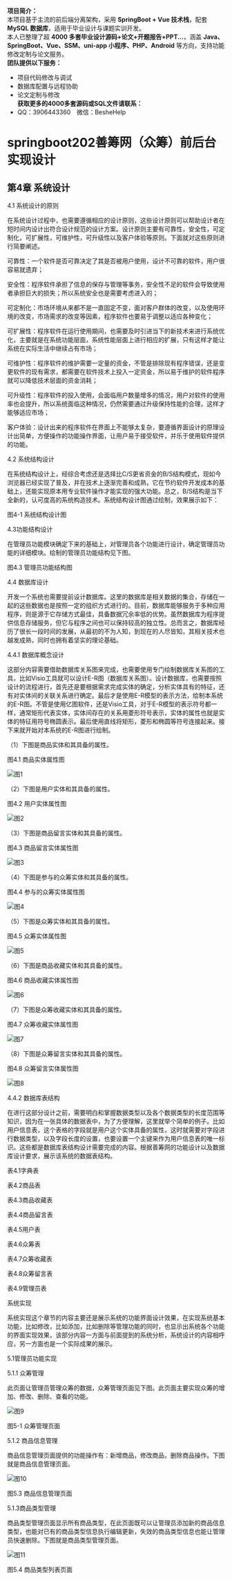 **项目简介：**  
本项目基于主流的前后端分离架构，采用 **SpringBoot + Vue 技术栈**，配套 **MySQL 数据库**，适用于毕业设计与课题实训开发。  
本人已整理了超 **4000 多套毕业设计源码+论文+开题报告+PPT...**，涵盖 **Java、SpringBoot、Vue、SSM、uni-app 小程序、PHP、Android** 等方向，支持功能修改定制与论文服务。  
**团队提供以下服务：**  
- 项目代码修改与调试  
- 数据库配置与远程协助  
- 论文定制与修改  
**获取更多的4000多套源码或SQL文件请联系：**  
- QQ：3906443360 微信：BesheHelp


# springboot202善筹网（众筹）前后台实现设计

## 第4章 系统设计

4.1 系统设计的原则

在系统设计过程中，也需要遵循相应的设计原则，这些设计原则可以帮助设计者在短时间内设计出符合设计规范的设计方案。设计原则主要有可靠性，安全性，可定制化，可扩展性，可维护性，可升级性以及客户体验等原则。下面就对这些原则进行简要阐述。

可靠性：一个软件是否可靠决定了其是否被用户使用，设计不可靠的软件，用户很容易就遗弃；

安全性：程序软件承担了信息的保存与管理等事务，安全性不足的软件会导致使用者承担巨大的损失；所以系统安全也是需要考虑进入的；

可定制化：市场环境从来都不是一直固定不变，面对客户群体的改变，以及使用环境的改变，市场需求的改变等因素，程序软件也要易于调整以适应各种变化；

可扩展性：程序软件在运行使用期间，也需要及时引进当下的新技术来进行系统优化，主要就是在系统功能层面，系统性能层面上进行相应的扩展，只有这样才能让系统在实际生活中继续占有市场；

可维护性：程序软件的维护需要一定量的资金，不管是排除现有程序错误，还是变更软件的现有需求，都需要在软件技术上投入一定资金，所以易于维护的软件程序就可以降低技术层面的资金消耗；

可升级性：程序软件的投入使用，会面临用户数量增多的情况，用户对软件的使用率也会提升，所以系统面临这种情况，仍然需要通过升级保持性能的合理，这样才能够适应市场；

客户体验：设计出来的程序软件在界面上不能够太复杂，要遵循界面设计的原理设计出简单，方便操作的功能操作界面，让用户易于接受软件，并乐于使用软件提供的功能。

4.2 系统结构设计

在系统结构设计上，经综合考虑还是选择比C/S更省资金的B/S结构模式，现如今浏览器已经实现了普及，并在技术上逐渐完善和成熟，它在节约软件开发成本的基础上，还能实现原本用专业软件操作才能实现的强大功能。总之，B/S结构是当下全新的，认可度高的系统构造技术。系统结构设计图通过绘制，效果展示如下：

图4-1 系统结构设计图

4.3功能结构设计

在管理员功能模块确定下来的基础上，对管理员各个功能进行设计，确定管理员功能的详细模块。绘制的管理员功能结构见下图。

图4.3 管理员功能结构图

4.4 数据库设计

开发一个系统也需要提前设计数据库。这里的数据库是相关数据的集合，存储在一起的这些数据也是按照一定的组织方式进行的。目前，数据库能够服务于多种应用程序，则是源于它存储方式最佳，具备数据冗余率低的优势。虽然数据库为程序提供信息存储服务，但它与程序之间也可以保持较高的独立性。总而言之，数据库经历了很长一段时间的发展，从最初的不为人知，到现在的人尽皆知，其相关技术也越发成熟，同时也拥有着坚实的理论基础。

4.4.1 数据库概念设计

这部分内容需要借助数据库关系图来完成，也需要使用专门绘制数据库关系图的工具，比如Visio工具就可以设计E-R图（数据库关系图）。设计数据库，也需要按照设计的流程进行，首先还是要根据需求完成实体的确定，分析实体具有的特征，还有对实体间的关联关系进行确定。最后才是使用E-R模型的表示方法，绘制本系统的E-R图。不管是使用亿图软件，还是Visio工具，对于E-R模型的表示符号都一样，通常矩形代表实体，实体间存在的关系用菱形符号表示，实体的属性也就是实体的特征用符号椭圆表示。最后使用直线将矩形，菱形和椭圆等符号连接起来。接下来就开始对本系统的E-R图进行绘制。

（1）下图是商品实体和其具备的属性。

图4.1 商品实体属性图

![图1](images/image_0.jpg)

（2）下图是用户实体和其具备的属性。

图4.2 用户实体属性图

![图2](images/image_1.jpg)

（3）下图是商品留言实体和其具备的属性。

图4.3 商品留言实体属性图

![图3](images/image_2.jpg)

（4）下图是参与的众筹实体和其具备的属性。

图4.4 参与的众筹实体属性图

![图4](images/image_3.jpg)

（5）下图是众筹实体和其具备的属性。

图4.5 众筹实体属性图

![图5](images/image_4.jpg)

（6）下图是商品收藏实体和其具备的属性。

图4.6 商品收藏实体属性图

![图6](images/image_5.jpg)

（7）下图是众筹收藏实体和其具备的属性。

图4.7 众筹收藏实体属性图

![图7](images/image_6.jpg)

（8）下图是众筹留言实体和其具备的属性。

图4.8 众筹留言实体属性图

![图8](images/image_7.jpg)

4.4.2 数据库表结构

在进行这部分设计之前，需要明白和掌握数据类型以及各个数据类型的长度范围等知识，因为在一张具体的数据表中，为了方便理解，这里就举个简单的例子。比如用户信息表，这个表格的字段就是用户这个实体具备的属性，这时就需要对字段进行数据类型，以及字段长度的设置，也要设置一个主键来作为用户信息表的唯一标识。这些都是数据库表结构设计需要完成的内容。根据善筹网的功能设计以及数据库设计要求，展示该系统的数据表结构。

表4.1字典表

表4.2商品表

表4.3商品收藏表

表4.4商品留言表

表4.5用户表

表4.6众筹表

表4.7众筹收藏表

表4.8众筹留言表

表4.9管理员表

系统实现

系统实现这个章节的内容主要还是展示系统的功能界面设计效果，在实现系统基本功能，比如修改，比如添加，比如删除等管理功能的同时，也显示出系统各个功能的界面实现效果，该部分内容一方面与前面提到的系统分析，系统设计的内容相呼应，另一方面也是一个实际成果的展示。

5.1管理员功能实现

5.1.1 众筹管理

此页面让管理员管理众筹的数据，众筹管理页面见下图。此页面主要实现众筹的增加、修改、删除、查看的功能。

![图9](images/image_8.png)

图5-1 众筹管理页面

5.1.2 商品信息管理

商品信息管理页面提供的功能操作有：新增商品，修改商品，删除商品操作。下图就是商品信息管理页面。

![图10](images/image_9.png)

图5.3 商品信息管理页面

5.1.3商品类型管理

商品类型管理页面显示所有商品类型，在此页面既可以让管理员添加新的商品信息类型，也能对已有的商品类型信息执行编辑更新，失效的商品类型信息也能让管理员快速删除。下图就是商品类型管理页面。

![图11](images/image_10.png)

图5.4 商品类型列表页面

